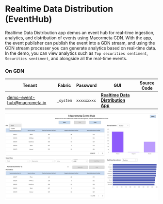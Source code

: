 # Realtime Data Distribution (EventHub)

Realtime Data Distribution app demos an event hub for real-time ingestion, analytics, and distribution of events using Macormeta GDN. With the app, the event publisher can publish the event into a GDN stream, and using the GDN stream processer you can generate analytics based on real-time data. In the demo, you can view analytics such as `Top securities sentiment`, `Securities sentiment`, and alongside all the real-time events.

### On GDN

| **Tenant** | **Fabric** | **Password** | **GUI** | **Source Code**|
|----------- |----------|-----------|--------------|-----------|
| demo-event-hub@macrometa.io | `_system` | `xxxxxxxxx` | [**Realtime Data Distribution App**](https://macrometacorp.github.io/demo-event-hub) | |

![Realtime Data Distribution](/img/realtime-data-distribution.png)
